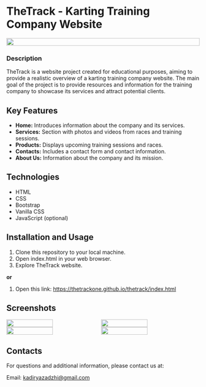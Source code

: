 # TheTrack - Karting Training Company Website

<div style="display:flex; flex-direction:row;">
<img style="width:100%;" src="https://s4.aconvert.com/convert/p3r68-cdx67/a1u89-9lzqs.jpg">
</div>

### Description

TheTrack is a website project created for educational purposes, aiming to provide a realistic overview of a karting training company website. The main goal of the project is to provide resources and information for the training company to showcase its services and attract potential clients.

## Key Features

- **Home:** Introduces information about the company and its services.
- **Services:** Section with photos and videos from races and training sessions.
- **Products:** Displays upcoming training sessions and races.
- **Contacts:** Includes a contact form and contact information.
- **About Us:** Information about the company and its mission.

## Technologies

- HTML
- CSS
- Bootstrap
- Vanilla CSS
- JavaScript (optional)

## Installation and Usage

1. Clone this repository to your local machine.
2. Open index.html in your web browser.
3. Explore TheTrack website.

  <b><p>or</p></b>
  
1. Open this link: <a href="https://thetrackone.github.io/thetrack/index.html">https://thetrackone.github.io/thetrack/index.html</a>

## Screenshots

<div style="display:flex; flex-direction:row;">
<img style="width:49%;" src="https://s4.aconvert.com/convert/p3r68-cdx67/a81pw-88goc.png">
<img style="width:49%;" src="https://s4.aconvert.com/convert/p3r68-cdx67/aj0jd-5ynsu.jpg">
</div>

<div style="display:flex; flex-direction:row;">
<img style="width:49%;" src="https://s4.aconvert.com/convert/p3r68-cdx67/aej9f-tpkkg.jpg">
<img style="width:49%;" src="https://s4.aconvert.com/convert/p3r68-cdx67/al8r8-uxxt7.jpg">
</div>

## Contacts

For questions and additional information, please contact us at:

Email: kadiryazadzhi@gmail.com
